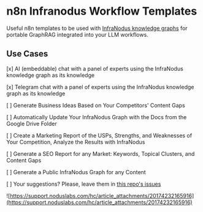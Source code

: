 # n8n Infranodus Workflow Templates

Useful n8n templates to be used with [InfraNodus knowledge graphs](https://infranodus.com) for portable GraphRAG integrated into your LLM workflows. 

## Use Cases

[x] AI (embeddable) chat with a panel of experts using the InfraNodus knowledge graph as its knowledge

[x] Telegram chat with a panel of experts using the InfraNodus knowledge graph as its knowledge

[ ] Generate Business Ideas Based on Your Competitors' Content Gaps 

[ ] Automatically Update Your InfraNodus Graph with the Docs from the Google Drive Folder

[ ] Create a Marketing Report of the USPs, Strengths, and Weaknesses of Your Competition, Analyze the Results with InfraNodus

[ ] Generate a SEO Report for any Market: Keywords, Topical Clusters, and Content Gaps

[ ] Generate a Public InfraNodus Graph for any Content

[ ] Your suggestions? Please, leave them in [this repo's issues](https://github.com/infranodus/n8n-infranodus-workflow-templates/issue)

![https://support.noduslabs.com/hc/article_attachments/20174232165916](https://support.noduslabs.com/hc/article_attachments/20174232165916)

